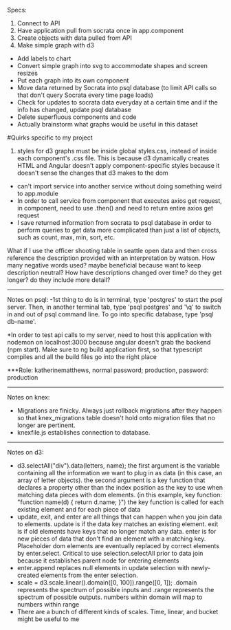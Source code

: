 Specs:
1. Connect to API
2. Have application pull from socrata once in app.component
3. Create objects with data pulled from API
4. Make simple graph with d3
- Add labels to chart
- Convert simple graph into svg to accommodate shapes and screen resizes
- Put each graph into its own component
- Move data returned by Socrata into psql database (to limit API calls so that don't query Socrata every time page loads)
- Check for updates to socrata data everyday at a certain time and if the info has changed, update psql database
- Delete superfluous components and code
- Actually brainstorm what graphs would be useful in this dataset


#Quirks specific to my project
1. styles for d3 graphs must be inside global styles.css, instead of inside each component's .css file. This is because d3 dynamically creates HTML and Angular doesn't apply component-specific styles because it doesn't sense the changes that d3 makes to the dom

- can't import service into another service without doing something weird to app.module
- In order to call service from component that executes axios get request, in component, need to use .then() and need to return entire axios get request
- I save returned information from socrata to psql database in order to perform queries to get data more complicated than just a list of objects, such as count, max, min, sort, etc.

What if I use the officer shooting table in seattle open data and then cross reference the description provided with an interpretation by watson. How many negative words used? maybe beneficial because want to keep description neutral? How have descriptions changed over time? do they get longer? do they include more detail?

------------------------------------------------------------------------
Notes on psql:
-1st thing to do is in terminal, type 'postgres' to start the psql server. Then, in another terminal tab, type 'psql postgres' and '\q' to switch in and out of psql command line. To go into specific database, type 'psql db-name'.

*In order to test api calls to my server, need to host this application with nodemon on localhost:3000 because angular doesn't grab the backend (npm start). Make sure to ng build application first, so that typescript compiles and all the build files go into the right place

***Role: katherinematthews, normal password; production, password: production

------------------------------------------------------------------------

Notes on knex:
- Migrations are finicky. Always just rollback migrations after they happen so that knex_migrations table doesn't hold onto migration files that no longer are pertinent.
- knexfile.js establishes connection to database.

------------------------------------------------------------------------
Notes on d3:
- d3.selectAll("div").data(letters, name);
the first argument is the variable containing all the information we want to plug in as data (in this case, an array of letter objects). the second argument is a key function that declares a property other than the index position as the key to use when matching data pieces with dom elements. (in this example, key function: "function name(d) {
  return d.name;
  }")
the key function is called for each existing element and for each piece of data
- update, exit, and enter are all things that can happen when you join data to elements. update is if the data key matches an existing element. exit is if old elements have keys that no longer match any data. enter is for new pieces of data that don't find an element with a matching key. Placeholder dom elements are eventually replaced by correct elements by enter.select. Critical to use selection.selectAll prior to data join because it establishes parent node for entering elements
- enter.append replaces null elements in update selection with newly-created elements from the enter selection.
- scale = d3.scale.linear().domain([0, 100]).range([0, 1]); .domain represents the spectrum of possible inputs and .range represents the spectrum of possible outputs. numbers within domain will map to numbers within range
- There are a bunch of different kinds of scales. Time, linear, and bucket might be useful to me
